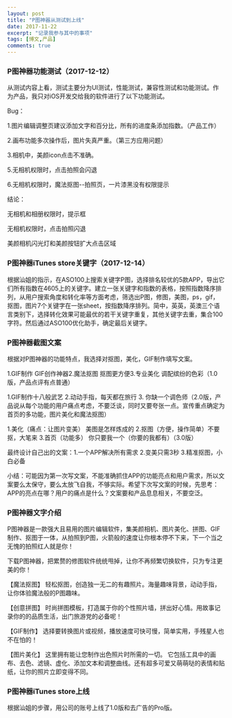 ```yaml
---
layout: post
title: "P图神器从测试到上线"
date: 2017-11-22
excerpt: "记录我参与其中的事项"
tags: [博文,产品]
comments: true
---
```


### P图神器功能测试（2017-12-12）

从测试内容上看，测试主要分为UI测试，性能测试，兼容性测试和功能测试。作为产品，我只对iOS开发交给我的软件进行了以下功能测试。

Bug：

1.图片编辑调整页建议添加文字和百分比，所有的进度条添加指数。（产品工作）

2.画布功能多次操作后，图片失真严重。（第三方应用问题）

3.相机中，美颜icon点击不准确。

5.无相机权限时，点击拍照会闪退

6.无相机权限时，魔法抠图--拍照页，一片漆黑没有权限提示

结论：

无相机和相册权限时，提示框

无相机权限时，点击拍照闪退

美颜相机闪光灯和美颜按钮扩大点击区域

### P图神器iTunes store关键字（2017-12-14）

根据汕姐的指示，在ASO100上搜索关键字P图，选择排名较优的5款APP，导出它们所有指数在4605上的关键字。建立一张关键字和指数的表格，按照指数降序排列，从用户搜索角度和转化率等方面考虑，筛选出P图，修图，美图，ps，gif，抠图，图片7个关键字在一张sheet，按指数降序排列。简中，英英，英澳三个语言类别下，选择转化效果可能最优的若干关键字重复，其他关键字去重，集合100字符。然后通过ASO100优化助手，确定最后关键字。

### P图神器截图文案

根据对P图神器的功能特点，我选择对抠图，美化，GIF制作填写文案。

1.GIF制作 GIF创作神器2.魔法抠图 抠图更方便3.专业美化 调配缤纷的色彩（1.0版，产品点评有点普通）

1.GIF制作十八般武艺 2.动动手指，每天都在旅行 3. 你缺一个调色师（2.0版，产品说从每个功能的用户痛点考虑，不要泛谈，同时又要夸张一点。宣传重点确定为首页的多功能，图片美化和魔法抠图）

1.美化（痛点：让图片变美） 美图是怎样炼成的 2.抠图（方便，操作简单）不要抠，大笔来 3.首页（功能多） 你只要我一个（你要的我都有）（3.0版）

最终设计自己出的文案：1.一个APP解决所有需求 2.变美只需3秒 3.精准抠图，小白必备

小结：可能因为第一次写文案，不能准确抓住APP的功能亮点和用户需求，所以文案要么太保守，要么太放飞自我，不够实际。希望下次写文案的时候，先思考：APP的亮点在哪？用户的痛点是什么？文案要和产品息息相关，不要空泛。

### P图神器文字介绍

P图神器是一款强大且易用的图片编辑软件，集美颜相机、图片美化、拼图、GIF制作、抠图于一体，从拍照到P图，火箭般的速度让你根本停不下来，下一个当之无愧的拍照红人就是你！

下载P图神器，把累赘的修图软件统统甩掉，让你不再频繁切换软件，只为专注更美的你！


【魔法抠图】
轻松抠图，创造独一无二的有趣照片。海量趣味背景，动动手指，让你体验魔法般的P图趣味。

【创意拼图】
时尚拼图模板，打造属于你的个性照片墙，拼出好心情。用故事记录你的的品质生活，出门旅游党的必备呢！

【GIF制作】
选择要转换图片或视频，播放速度可快可慢，简单实用，手残星人也不在怕的！

【图片美化】
这里拥有能让您制作出色照片时所需的一切。 它包括工具中的画布、去色、滤镜、虚化、添加文本和调整曲线。还有超多可爱又萌萌哒的表情和贴纸，让你的照片立即变得不同。

### P图神器iTunes store上线

根据汕姐的步骤，用公司的账号上线了1.0版和去广告的Pro版。
















